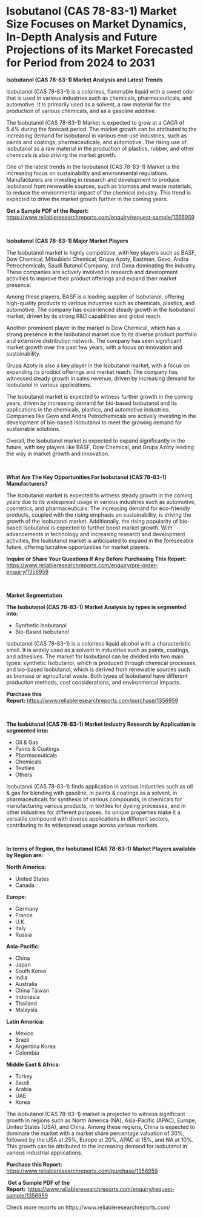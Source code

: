 <p><h1>Isobutanol (CAS 78-83-1) Market Size Focuses on Market Dynamics, In-Depth Analysis and Future Projections of its Market Forecasted for Period from 2024 to 2031</h1></p><p><strong>Isobutanol (CAS 78-83-1) Market Analysis and Latest Trends</strong></p>
<p><p>Isobutanol (CAS 78-83-1) is a colorless, flammable liquid with a sweet odor that is used in various industries such as chemicals, pharmaceuticals, and automotive. It is primarily used as a solvent, a raw material for the production of various chemicals, and as a gasoline additive.</p><p>The Isobutanol (CAS 78-83-1) Market is expected to grow at a CAGR of 5.4% during the forecast period. The market growth can be attributed to the increasing demand for isobutanol in various end-use industries, such as paints and coatings, pharmaceuticals, and automotive. The rising use of isobutanol as a raw material in the production of plastics, rubber, and other chemicals is also driving the market growth.</p><p>One of the latest trends in the Isobutanol (CAS 78-83-1) Market is the increasing focus on sustainability and environmental regulations. Manufacturers are investing in research and development to produce isobutanol from renewable sources, such as biomass and waste materials, to reduce the environmental impact of the chemical industry. This trend is expected to drive the market growth further in the coming years.</p></p>
<p><strong>Get a Sample PDF of the Report:&nbsp;</strong> <a href="https://www.reliableresearchreports.com/enquiry/request-sample/1356959">https://www.reliableresearchreports.com/enquiry/request-sample/1356959</a></p>
<p>&nbsp;</p>
<p><strong>Isobutanol (CAS 78-83-1) Major Market Players</strong></p>
<p><p>The Isobutanol market is highly competitive, with key players such as BASF, Dow Chemical, Mitsubishi Chemical, Grupa Azoty, Eastman, Gevo, Andra Petrochemicals, Saudi Butanol Company, and Oxea dominating the industry. These companies are actively involved in research and development activities to improve their product offerings and expand their market presence.</p><p>Among these players, BASF is a leading supplier of Isobutanol, offering high-quality products to various industries such as chemicals, plastics, and automotive. The company has experienced steady growth in the Isobutanol market, driven by its strong R&D capabilities and global reach.</p><p>Another prominent player in the market is Dow Chemical, which has a strong presence in the Isobutanol market due to its diverse product portfolio and extensive distribution network. The company has seen significant market growth over the past few years, with a focus on innovation and sustainability.</p><p>Grupa Azoty is also a key player in the Isobutanol market, with a focus on expanding its product offerings and market reach. The company has witnessed steady growth in sales revenue, driven by increasing demand for Isobutanol in various applications.</p><p>The Isobutanol market is expected to witness further growth in the coming years, driven by increasing demand for bio-based Isobutanol and its applications in the chemicals, plastics, and automotive industries. Companies like Gevo and Andra Petrochemicals are actively investing in the development of bio-based Isobutanol to meet the growing demand for sustainable solutions.</p><p>Overall, the Isobutanol market is expected to expand significantly in the future, with key players like BASF, Dow Chemical, and Grupa Azoty leading the way in market growth and innovation.</p></p>
<p>&nbsp;</p>
<p><strong>What Are The Key Opportunities For Isobutanol (CAS 78-83-1) Manufacturers?</strong></p>
<p><p>The Isobutanol market is expected to witness steady growth in the coming years due to its widespread usage in various industries such as automotive, cosmetics, and pharmaceuticals. The increasing demand for eco-friendly products, coupled with the rising emphasis on sustainability, is driving the growth of the Isobutanol market. Additionally, the rising popularity of bio-based Isobutanol is expected to further boost market growth. With advancements in technology and increasing research and development activities, the Isobutanol market is anticipated to expand in the foreseeable future, offering lucrative opportunities for market players.</p></p>
<p><strong>Inquire or Share Your Questions If Any Before Purchasing This Report:</strong> <a href="https://www.reliableresearchreports.com/enquiry/pre-order-enquiry/1356959">https://www.reliableresearchreports.com/enquiry/pre-order-enquiry/1356959</a></p>
<p>&nbsp;</p>
<p><strong>Market Segmentation</strong></p>
<p><strong>The Isobutanol (CAS 78-83-1) Market Analysis by types is segmented into:</strong></p>
<p><ul><li>Synthetic Isobutanol</li><li>Bio-Based Isobutanol</li></ul></p>
<p><p>Isobutanol (CAS 78-83-1) is a colorless liquid alcohol with a characteristic smell. It is widely used as a solvent in industries such as paints, coatings, and adhesives. The market for Isobutanol can be divided into two main types: synthetic Isobutanol, which is produced through chemical processes, and bio-based Isobutanol, which is derived from renewable sources such as biomass or agricultural waste. Both types of Isobutanol have different production methods, cost considerations, and environmental impacts.</p></p>
<p><strong>Purchase this Report:&nbsp;</strong><a href="https://www.reliableresearchreports.com/purchase/1356959">https://www.reliableresearchreports.com/purchase/1356959</a></p>
<p>&nbsp;</p>
<p><strong>The Isobutanol (CAS 78-83-1) Market Industry Research by Application is segmented into:</strong></p>
<p><ul><li>Oil & Gas</li><li>Paints & Coatings</li><li>Pharmaceuticals</li><li>Chemicals</li><li>Textiles</li><li>Others</li></ul></p>
<p><p>Isobutanol (CAS 78-83-1) finds application in various industries such as oil & gas for blending with gasoline, in paints & coatings as a solvent, in pharmaceuticals for synthesis of various compounds, in chemicals for manufacturing various products, in textiles for dyeing processes, and in other industries for different purposes. Its unique properties make it a versatile compound with diverse applications in different sectors, contributing to its widespread usage across various markets.</p></p>
<p>&nbsp;</p>
<p><strong>In terms of Region, the Isobutanol (CAS 78-83-1) Market Players available by Region are:</strong></p>
<p>
    <p> <strong> North America: </strong>
        <ul>
            <li>United States</li>
            <li>Canada</li>
        </ul>
        </p> 
    <p> <strong> Europe: </strong>
        <ul>
            <li>Germany</li>
            <li>France</li>
            <li>U.K.</li>
            <li>Italy</li>
            <li>Russia</li>
        </ul>
        </p> 
    <p> <strong> Asia-Pacific: </strong>
        <ul>
            <li>China</li>
            <li>Japan</li>
            <li>South Korea</li>
            <li>India</li>
            <li>Australia</li>
            <li>China Taiwan</li>
            <li>Indonesia</li>
            <li>Thailand</li>
            <li>Malaysia</li>
        </ul>
        </p> 
    <p> <strong> Latin America: </strong>
        <ul>
            <li>Mexico</li>
            <li>Brazil</li>
            <li>Argentina Korea</li>
            <li>Colombia</li>
        </ul>
        </p> 
    <p> <strong> Middle East & Africa: </strong>
        <ul>
            <li>Turkey</li>
            <li>Saudi</li>
            <li>Arabia</li>
            <li>UAE</li>
            <li>Korea</li>
        </ul>
    </p>
    </p>
<p><p>The isobutanol (CAS 78-83-1) market is projected to witness significant growth in regions such as North America (NA), Asia-Pacific (APAC), Europe, United States (USA), and China. Among these regions, China is expected to dominate the market with a market share percentage valuation of 30%, followed by the USA at 25%, Europe at 20%, APAC at 15%, and NA at 10%. This growth can be attributed to the increasing demand for isobutanol in various industrial applications.</p></p>
<p><strong>Purchase this Report: </strong><a href="https://www.reliableresearchreports.com/purchase/1356959">https://www.reliableresearchreports.com/purchase/1356959</a></p>
<p>&nbsp;<strong>Get a Sample PDF of the Report:&nbsp;&nbsp;</strong><a href="https://www.reliableresearchreports.com/enquiry/request-sample/1356959">https://www.reliableresearchreports.com/enquiry/request-sample/1356959</a></p>
<p><strong></strong></p>
<p>Check more reports on https://www.reliableresearchreports.com/</p>
